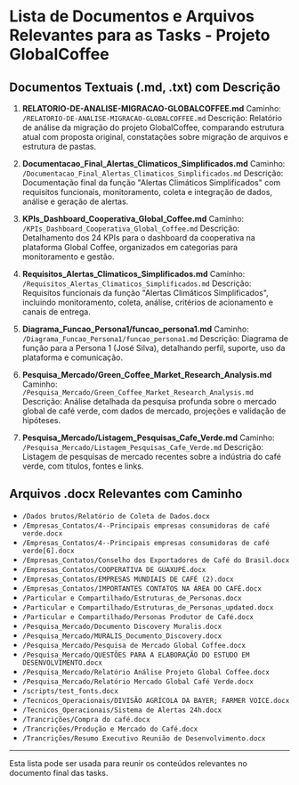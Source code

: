 # Lista de Documentos e Arquivos Relevantes para as Tasks - Projeto GlobalCoffee

## Documentos Textuais (.md, .txt) com Descrição

1. **RELATORIO-DE-ANALISE-MIGRACAO-GLOBALCOFFEE.md**
   Caminho: `/RELATORIO-DE-ANALISE-MIGRACAO-GLOBALCOFFEE.md`
   Descrição: Relatório de análise da migração do projeto GlobalCoffee, comparando estrutura atual com proposta original, constatações sobre migração de arquivos e estrutura de pastas.

2. **Documentacao_Final_Alertas_Climaticos_Simplificados.md**
   Caminho: `/Documentacao_Final_Alertas_Climaticos_Simplificados.md`
   Descrição: Documentação final da função "Alertas Climáticos Simplificados" com requisitos funcionais, monitoramento, coleta e integração de dados, análise e geração de alertas.

3. **KPIs_Dashboard_Cooperativa_Global_Coffee.md**
   Caminho: `/KPIs_Dashboard_Cooperativa_Global_Coffee.md`
   Descrição: Detalhamento dos 24 KPIs para o dashboard da cooperativa na plataforma Global Coffee, organizados em categorias para monitoramento e gestão.

4. **Requisitos_Alertas_Climaticos_Simplificados.md**
   Caminho: `/Requisitos_Alertas_Climaticos_Simplificados.md`
   Descrição: Requisitos funcionais da função "Alertas Climáticos Simplificados", incluindo monitoramento, coleta, análise, critérios de acionamento e canais de entrega.

5. **Diagrama_Funcao_Persona1/funcao_persona1.md**
   Caminho: `/Diagrama_Funcao_Persona1/funcao_persona1.md`
   Descrição: Diagrama de função para a Persona 1 (José Silva), detalhando perfil, suporte, uso da plataforma e comunicação.

6. **Pesquisa_Mercado/Green_Coffee_Market_Research_Analysis.md**
   Caminho: `/Pesquisa_Mercado/Green_Coffee_Market_Research_Analysis.md`
   Descrição: Análise detalhada da pesquisa profunda sobre o mercado global de café verde, com dados de mercado, projeções e validação de hipóteses.

7. **Pesquisa_Mercado/Listagem_Pesquisas_Cafe_Verde.md**
   Caminho: `/Pesquisa_Mercado/Listagem_Pesquisas_Cafe_Verde.md`
   Descrição: Listagem de pesquisas de mercado recentes sobre a indústria do café verde, com títulos, fontes e links.

## Arquivos .docx Relevantes com Caminho

- `/Dados brutos/Relatório de Coleta de Dados.docx`
- `/Empresas_Contatos/4--Principais empresas consumidoras de café verde.docx`
- `/Empresas_Contatos/4--Principais empresas consumidoras de café verde[6].docx`
- `/Empresas_Contatos/Conselho dos Exportadores de Café do Brasil.docx`
- `/Empresas_Contatos/COOPERATIVA DE GUAXUPÉ.docx`
- `/Empresas_Contatos/EMPRESAS MUNDIAIS DE CAFÉ (2).docx`
- `/Empresas_Contatos/IMPORTANTES CONTATOS NA ÁREA DO CAFÉ.docx`
- `/Particular e Compartilhado/Estruturas_de_Personas.docx`
- `/Particular e Compartilhado/Estruturas_de_Personas_updated.docx`
- `/Particular e Compartilhado/Personas Produtor de Café.docx`
- `/Pesquisa_Mercado/Documento Discovery Muralis.docx`
- `/Pesquisa_Mercado/MURALIS_Documento_Discovery.docx`
- `/Pesquisa_Mercado/Pesquisa de Mercado Global Coffee.docx`
- `/Pesquisa_Mercado/QUESTÕES PARA A ELABORAÇÃO DO ESTUDO EM DESENVOLVIMENTO.docx`
- `/Pesquisa_Mercado/Relatório Análise Projeto Global Coffee.docx`
- `/Pesquisa_Mercado/Relatório Mercado Global Café Verde.docx`
- `/scripts/test_fonts.docx`
- `/Tecnicos_Operacionais/DIVISÃO AGRÍCOLA DA BAYER; FARMER VOICE.docx`
- `/Tecnicos_Operacionais/Sistema de Alertas 24h.docx`
- `/Trancrições/Compra do café.docx`
- `/Trancrições/Produção e Mercado do Café.docx`
- `/Trancrições/Resumo Executivo Reunião de Desenvolvimento.docx`

---

Esta lista pode ser usada para reunir os conteúdos relevantes no documento final das tasks.
